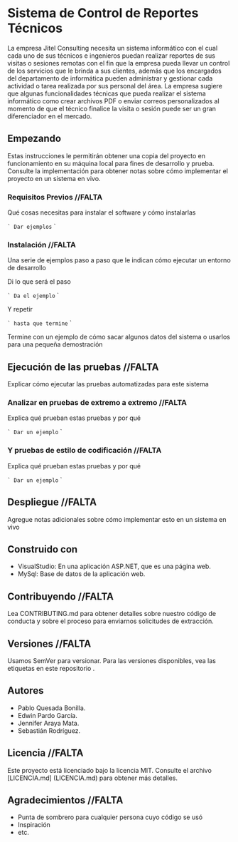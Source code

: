 # Sistema de Control de Reportes Técnicos

La empresa Jitel Consulting necesita un sistema informático con el cual cada uno de sus técnicos e ingenieros puedan realizar 
reportes de sus visitas o sesiones remotas con el fin que la empresa pueda llevar un control de los servicios que le brinda a 
sus clientes, además que los encargados del departamento de informática pueden administrar y gestionar cada actividad o tarea 
realizada por sus personal del área. La empresa sugiere que algunas funcionalidades técnicas que pueda realizar el sistema 
informático como crear archivos PDF o enviar correos personalizados al momento de que el técnico finalice la visita o sesión 
puede ser un gran diferenciador en el mercado.

## Empezando

Estas instrucciones le permitirán obtener una copia del proyecto en funcionamiento en su máquina local para fines de desarrollo y prueba. Consulte la implementación para obtener notas sobre cómo implementar el proyecto en un sistema en vivo.

### Requisitos Previos //FALTA

Qué cosas necesitas para instalar el software y cómo instalarlas

`` `
Dar ejemplos
`` `

### Instalación //FALTA

Una serie de ejemplos paso a paso que le indican cómo ejecutar un entorno de desarrollo

Di lo que será el paso

`` `
Da el ejemplo
`` `

Y repetir

`` `
hasta que termine
`` `

Termine con un ejemplo de cómo sacar algunos datos del sistema o usarlos para una pequeña demostración

## Ejecución de las pruebas //FALTA

Explicar cómo ejecutar las pruebas automatizadas para este sistema

### Analizar en pruebas de extremo a extremo //FALTA

Explica qué prueban estas pruebas y por qué

`` `
Dar un ejemplo
`` `

### Y pruebas de estilo de codificación //FALTA

Explica qué prueban estas pruebas y por qué

`` `
Dar un ejemplo
`` `

## Despliegue //FALTA

Agregue notas adicionales sobre cómo implementar esto en un sistema en vivo

## Construido con

* VisualStudio: En una aplicación ASP.NET, que es una página web.
* MySql: Base de datos de la aplicación web.

## Contribuyendo //FALTA

Lea CONTRIBUTING.md para obtener detalles sobre nuestro código de conducta y sobre el proceso para enviarnos solicitudes de extracción.

## Versiones //FALTA

Usamos SemVer para versionar. Para las versiones disponibles, vea las etiquetas en este repositorio .

## Autores

* Pablo Quesada Bonilla.
* Edwin Pardo García.
* Jennifer Araya Mata.
* Sebastián Rodríguez.

## Licencia //FALTA

Este proyecto está licenciado bajo la licencia MIT. Consulte el archivo [LICENCIA.md] (LICENCIA.md) para obtener más detalles.

## Agradecimientos //FALTA

* Punta de sombrero para cualquier persona cuyo código se usó
* Inspiración
* etc.

